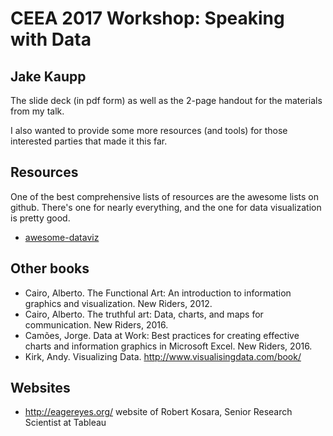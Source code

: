 # CEEA 2017 Workshop: Speaking with Data
## Jake Kaupp

The slide deck (in pdf form) as well as the 2-page handout for the materials from my talk.

I also wanted to provide some more resources (and tools) for those interested parties that made it this far.

## Resources

One of the best comprehensive lists of resources are the awesome lists on github.  There's one for nearly everything, and the one for data visualization is pretty good.

* [awesome-dataviz](https://github.com/fasouto/awesome-dataviz)

## Other books

* Cairo, Alberto. The Functional Art: An introduction to information graphics and visualization. New Riders, 2012.
* Cairo, Alberto. The truthful art: Data, charts, and maps for communication. New Riders, 2016.
* Camões, Jorge. Data at Work: Best practices for creating effective charts and information graphics in Microsoft Excel. New Riders, 2016.
* Kirk, Andy.  Visualizing Data. http://www.visualisingdata.com/book/


## Websites
* http://eagereyes.org/ website of Robert Kosara, Senior Research Scientist at Tableau